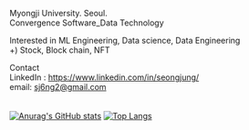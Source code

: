 Myongji University. Seoul. <br />
Convergence Software_Data Technology <br />

Interested in ML Engineering, Data science, Data Engineering<br />
+) Stock, Block chain, NFT <br />

Contact <br />
LinkedIn : https://www.linkedin.com/in/seongjung/ <br />
email: sj6ng2@gmail.com <br />
<br />
<br />
[![Anurag's GitHub stats](https://github-readme-stats.vercel.app/api?username=wnd180&count_private=true&show_icons=true)](https://github.com/anuraghazra/github-readme-stats)
[![Top Langs](https://github-readme-stats.vercel.app/api/top-langs/?username=wnd180&layout=compact&langs_count=6)](https://github.com/anuraghazra/github-readme-stats)
